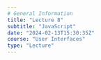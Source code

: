 ```yaml
---
# General Information
title: "Lecture 8"
subtitle: "JavaScript"
date: "2024-02-13T15:30:35Z"
course: "User Interfaces"
type: "Lecture"
---
```

